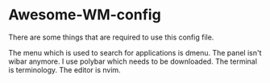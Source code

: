 # Awesome-WM-config


There are some things that are required to use this config file.

The menu which is used to search for applications is dmenu.
The panel isn't wibar anymore. I use polybar which needs to be downloaded.
The terminal is terminology.
The editor is nvim.
